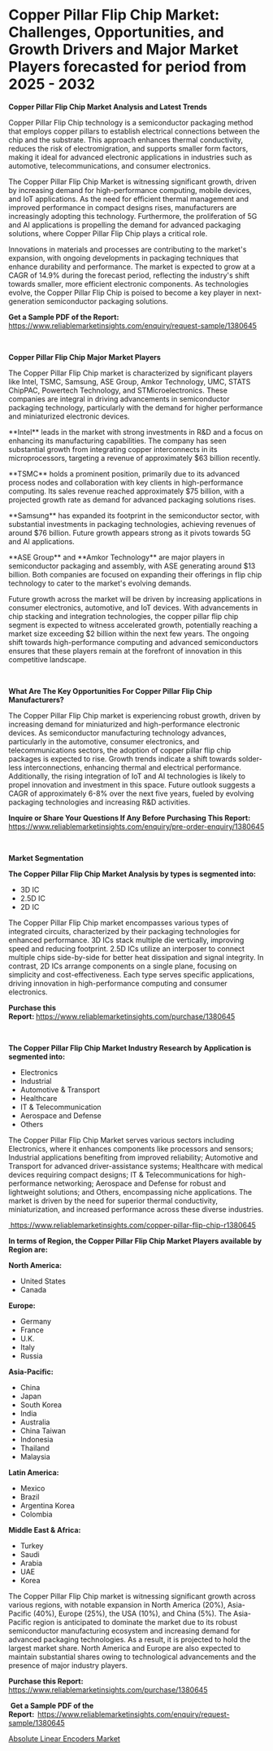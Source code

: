 <p><h1>Copper Pillar Flip Chip Market: Challenges, Opportunities, and Growth Drivers and Major Market Players forecasted for period from 2025 - 2032</h1></p><p><strong>Copper Pillar Flip Chip Market Analysis and Latest Trends</strong></p>
<p><p>Copper Pillar Flip Chip technology is a semiconductor packaging method that employs copper pillars to establish electrical connections between the chip and the substrate. This approach enhances thermal conductivity, reduces the risk of electromigration, and supports smaller form factors, making it ideal for advanced electronic applications in industries such as automotive, telecommunications, and consumer electronics.</p><p>The Copper Pillar Flip Chip Market is witnessing significant growth, driven by increasing demand for high-performance computing, mobile devices, and IoT applications. As the need for efficient thermal management and improved performance in compact designs rises, manufacturers are increasingly adopting this technology. Furthermore, the proliferation of 5G and AI applications is propelling the demand for advanced packaging solutions, where Copper Pillar Flip Chip plays a critical role.</p><p>Innovations in materials and processes are contributing to the market's expansion, with ongoing developments in packaging techniques that enhance durability and performance. The market is expected to grow at a CAGR of 14.9% during the forecast period, reflecting the industry's shift towards smaller, more efficient electronic components. As technologies evolve, the Copper Pillar Flip Chip is poised to become a key player in next-generation semiconductor packaging solutions.</p></p>
<p><strong>Get a Sample PDF of the Report:&nbsp;</strong> <a href="https://www.reliablemarketinsights.com/enquiry/request-sample/1380645?utm_campaign=2248&utm_medium=2&utm_source=Github&utm_content=ia&utm_term=11022025&utm_id=copper-pillar-flip-chip">https://www.reliablemarketinsights.com/enquiry/request-sample/1380645</a></p>
<p>&nbsp;</p>
<p><strong>Copper Pillar Flip Chip Major Market Players</strong></p>
<p><p>The Copper Pillar Flip Chip market is characterized by significant players like Intel, TSMC, Samsung, ASE Group, Amkor Technology, UMC, STATS ChipPAC, Powertech Technology, and STMicroelectronics. These companies are integral in driving advancements in semiconductor packaging technology, particularly with the demand for higher performance and miniaturized electronic devices.</p><p>**Intel** leads in the market with strong investments in R&D and a focus on enhancing its manufacturing capabilities. The company has seen substantial growth from integrating copper interconnects in its microprocessors, targeting a revenue of approximately $63 billion recently.</p><p>**TSMC** holds a prominent position, primarily due to its advanced process nodes and collaboration with key clients in high-performance computing. Its sales revenue reached approximately $75 billion, with a projected growth rate as demand for advanced packaging solutions rises.</p><p>**Samsung** has expanded its footprint in the semiconductor sector, with substantial investments in packaging technologies, achieving revenues of around $76 billion. Future growth appears strong as it pivots towards 5G and AI applications.</p><p>**ASE Group** and **Amkor Technology** are major players in semiconductor packaging and assembly, with ASE generating around $13 billion. Both companies are focused on expanding their offerings in flip chip technology to cater to the market's evolving demands.</p><p>Future growth across the market will be driven by increasing applications in consumer electronics, automotive, and IoT devices. With advancements in chip stacking and integration technologies, the copper pillar flip chip segment is expected to witness accelerated growth, potentially reaching a market size exceeding $2 billion within the next few years. The ongoing shift towards high-performance computing and advanced semiconductors ensures that these players remain at the forefront of innovation in this competitive landscape.</p></p>
<p>&nbsp;</p>
<p><strong>What Are The Key Opportunities For Copper Pillar Flip Chip Manufacturers?</strong></p>
<p><p>The Copper Pillar Flip Chip market is experiencing robust growth, driven by increasing demand for miniaturized and high-performance electronic devices. As semiconductor manufacturing technology advances, particularly in the automotive, consumer electronics, and telecommunications sectors, the adoption of copper pillar flip chip packages is expected to rise. Growth trends indicate a shift towards solder-less interconnections, enhancing thermal and electrical performance. Additionally, the rising integration of IoT and AI technologies is likely to propel innovation and investment in this space. Future outlook suggests a CAGR of approximately 6-8% over the next five years, fueled by evolving packaging technologies and increasing R&D activities.</p></p>
<p><strong>Inquire or Share Your Questions If Any Before Purchasing This Report:</strong> <a href="https://www.reliablemarketinsights.com/enquiry/pre-order-enquiry/1380645?utm_campaign=2248&utm_medium=2&utm_source=Github&utm_content=ia&utm_term=11022025&utm_id=copper-pillar-flip-chip">https://www.reliablemarketinsights.com/enquiry/pre-order-enquiry/1380645</a></p>
<p>&nbsp;</p>
<p><strong>Market Segmentation</strong></p>
<p><strong>The Copper Pillar Flip Chip Market Analysis by types is segmented into:</strong></p>
<p><ul><li>3D IC</li><li>2.5D IC</li><li>2D IC</li></ul></p>
<p><p>The Copper Pillar Flip Chip market encompasses various types of integrated circuits, characterized by their packaging technologies for enhanced performance. 3D ICs stack multiple die vertically, improving speed and reducing footprint. 2.5D ICs utilize an interposer to connect multiple chips side-by-side for better heat dissipation and signal integrity. In contrast, 2D ICs arrange components on a single plane, focusing on simplicity and cost-effectiveness. Each type serves specific applications, driving innovation in high-performance computing and consumer electronics.</p></p>
<p><strong>Purchase this Report:&nbsp;</strong><a href="https://www.reliablemarketinsights.com/purchase/1380645?utm_campaign=2248&utm_medium=2&utm_source=Github&utm_content=ia&utm_term=11022025&utm_id=copper-pillar-flip-chip">https://www.reliablemarketinsights.com/purchase/1380645</a></p>
<p>&nbsp;</p>
<p><strong>The Copper Pillar Flip Chip Market Industry Research by Application is segmented into:</strong></p>
<p><ul><li>Electronics</li><li>Industrial</li><li>Automotive & Transport</li><li>Healthcare</li><li>IT & Telecommunication</li><li>Aerospace and Defense</li><li>Others</li></ul></p>
<p><p>The Copper Pillar Flip Chip Market serves various sectors including Electronics, where it enhances components like processors and sensors; Industrial applications benefiting from improved reliability; Automotive and Transport for advanced driver-assistance systems; Healthcare with medical devices requiring compact designs; IT & Telecommunications for high-performance networking; Aerospace and Defense for robust and lightweight solutions; and Others, encompassing niche applications. The market is driven by the need for superior thermal conductivity, miniaturization, and increased performance across these diverse industries.</p></p>
<p><a href="https://www.reliablemarketinsights.com/copper-pillar-flip-chip-r1380645?utm_campaign=2248&utm_medium=2&utm_source=Github&utm_content=ia&utm_term=11022025&utm_id=copper-pillar-flip-chip">&nbsp;https://www.reliablemarketinsights.com/copper-pillar-flip-chip-r1380645</a></p>
<p><strong>In terms of Region, the Copper Pillar Flip Chip Market Players available by Region are:</strong></p>
<p>
    <p> <strong> North America: </strong>
        <ul>
            <li>United States</li>
            <li>Canada</li>
        </ul>
        </p> 
    <p> <strong> Europe: </strong>
        <ul>
            <li>Germany</li>
            <li>France</li>
            <li>U.K.</li>
            <li>Italy</li>
            <li>Russia</li>
        </ul>
        </p> 
    <p> <strong> Asia-Pacific: </strong>
        <ul>
            <li>China</li>
            <li>Japan</li>
            <li>South Korea</li>
            <li>India</li>
            <li>Australia</li>
            <li>China Taiwan</li>
            <li>Indonesia</li>
            <li>Thailand</li>
            <li>Malaysia</li>
        </ul>
        </p> 
    <p> <strong> Latin America: </strong>
        <ul>
            <li>Mexico</li>
            <li>Brazil</li>
            <li>Argentina Korea</li>
            <li>Colombia</li>
        </ul>
        </p> 
    <p> <strong> Middle East & Africa: </strong>
        <ul>
            <li>Turkey</li>
            <li>Saudi</li>
            <li>Arabia</li>
            <li>UAE</li>
            <li>Korea</li>
        </ul>
    </p>
    </p>
<p><p>The Copper Pillar Flip Chip market is witnessing significant growth across various regions, with notable expansion in North America (20%), Asia-Pacific (40%), Europe (25%), the USA (10%), and China (5%). The Asia-Pacific region is anticipated to dominate the market due to its robust semiconductor manufacturing ecosystem and increasing demand for advanced packaging technologies. As a result, it is projected to hold the largest market share. North America and Europe are also expected to maintain substantial shares owing to technological advancements and the presence of major industry players.</p></p>
<p><strong>Purchase this Report: </strong><a href="https://www.reliablemarketinsights.com/purchase/1380645?utm_campaign=2248&utm_medium=2&utm_source=Github&utm_content=ia&utm_term=11022025&utm_id=copper-pillar-flip-chip">https://www.reliablemarketinsights.com/purchase/1380645</a></p>
<p>&nbsp;<strong>Get a Sample PDF of the Report:&nbsp;&nbsp;</strong><a href="https://www.reliablemarketinsights.com/enquiry/request-sample/1380645?utm_campaign=2248&utm_medium=2&utm_source=Github&utm_content=ia&utm_term=11022025&utm_id=copper-pillar-flip-chip">https://www.reliablemarketinsights.com/enquiry/request-sample/1380645</a></p>
<p><strong></strong></p>
<p><p><a href="https://github.com/antonioc6hal/Market-Research-Report-List-1/blob/main/absolute-linear-encoders-market.md?utm_campaign=2248&utm_medium=2&utm_source=Github&utm_content=ia&utm_term=11022025&utm_id=copper-pillar-flip-chip">Absolute Linear Encoders Market</a></p></p>